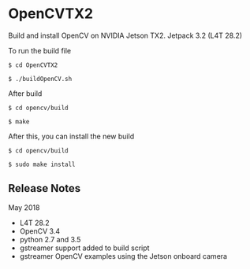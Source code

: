 # OpenCVTX2
Build and install OpenCV on NVIDIA Jetson TX2. Jetpack 3.2 (L4T 28.2)

To run the build file 

```
$ cd OpenCVTX2

$ ./buildOpenCV.sh
```
After build

```
$ cd opencv/build

$ make

```

After this, you can install the new build

```
$ cd opencv/build

$ sudo make install
```

## Release Notes
May 2018
* L4T 28.2
* OpenCV 3.4
* python 2.7 and 3.5 
* gstreamer support added to build script
* gstreamer OpenCV examples using the Jetson onboard camera 



